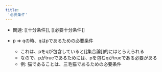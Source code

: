 ```yaml
---
title:
 '必要条件'
---
```


- 関連: [[十分条件]], [[必要十分条件]]

- p => qの時、qはpであるための必要条件
    - これは、pをqが包含していると[[集合論]]的にはとらえられる
    - なので、pがtrueであるためには、pを包むqがtrueである必要がある
    - 例: 猫であることは、三毛猫であるための必要条件
